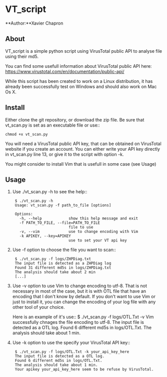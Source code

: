 # VT_script

**Author:**Xavier Chapron

## About
VT_script is a simple python script using VirusTotal public API to analyse file using their md5.

You can find some usefull information about VirusTotal public API here: https://www.virustotal.com/en/documentation/public-api/

While this script has been created to work on a Linux distribution, it has already been successfully test on Windows and should also work on Mac Os X.

## Install

Either clone the git repository, or download the zip file.
Be sure that vt_scan.py is set as an executable file or use::

    chmod +x vt_scan.py

You will need a VirusTotal public API key, that can be obtained on VirusTotal website if you create an account.
You can either write your API key directly in vt_scan.py line 13, or give it to the script with option -k.

You might consider to install Vim that is usefull in some case (see Usage)

## Usage

1. Use ./vt_scan.py -h to see the help::

        $ ./vt_scan.py -h
        Usage: vt_scan.py -f path_to_file [options]

        Options:
          -h, --help            show this help message and exit
          -f PATH_TO_FILE, --file=PATH_TO_FILE
                                file to use
          -v, --vim             use to change encoding with Vim
          -k APIKEY, --key=APIKEY
                                use to set your VT api key

2. Use -f option to choose the file you want to scan::

        $ ./vt_scan.py -f logs/ZHPDiag.txt
        The input file is detected as a ZHPDiag log
        Found 31 different md5s in logs/ZHPDiag.txt
        The analysis should take about 2 min
        [...]

3. Use -v option to use Vim to change encoding to utf-8.
    That is not necessary in most of the case, but it is with OTL file that have an encoding that I don't know by default.
    If you don't want to use Vim or just to install it, you can change the encoding of your log file with any other tool of your choice.

    Here is an example of it's use::
        $ ./vt_scan.py -f logs/OTL.Txt -v
        Vim successfully chnages the file encoding to utf-8.
        The input file is detected as a OTL log.
        Found 6 different md5s in logs/OTL.Txt.
        The analysis should take about 1 min.

4. Use -k option to use the specify your VirusTotal API key::

        $ ./vt_scan.py -f logs/OTL.Txt -k your_api_key_here
        The input file is detected as a OTL log.
        Found 6 different md5s in logs/OTL.Txt.
        The analysis should take about 1 min.
        Your apikey your_api_key_here seem to be refuse by VirusTotal.
